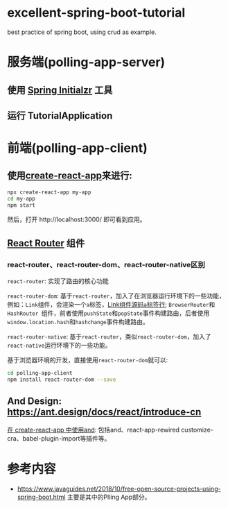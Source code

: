 # excellent-spring-boot-tutorial
best practice of spring boot, using crud as example.

# 服务端(polling-app-server)
## 使用 [Spring Initialzr](https://start.spring.io/) 工具



## 运行 TutorialApplication

# 前端(polling-app-client)
## 使用[create-react-app](https://github.com/facebook/create-react-app)来进行: 

```bash
npx create-react-app my-app
cd my-app
npm start
```

然后，打开 http://localhost:3000/ 即可看到应用。

## [React Router](https://github.com/ReactTraining/react-router) 组件

### react-router、react-router-dom、react-router-native区别

`react-router`: 实现了路由的核心功能

`react-router-dom`: 基于`react-router`，加入了在浏览器运行环境下的一些功能，例如：`Link`组件，会渲染一个`a`标签，[Link组件源码`a`标签行](https://github.com/ReactTraining/react-router/blob/master/packages/react-router-dom/modules/Link.js#L63); `BrowserRouter`和`HashRouter `组件，前者使用`pushState`和`popState`事件构建路由，后者使用`window.location.hash`和`hashchange`事件构建路由。

`react-router-native`: 基于`react-router`，类似`react-router-dom`，加入了`react-native`运行环境下的一些功能。

基于浏览器环境的开发，直接使用`react-router-dom`就可以:

```bash
cd polling-app-client
npm install react-router-dom --save
```

## And Design: https://ant.design/docs/react/introduce-cn

[在 create-react-app 中使用and](https://ant.design/docs/react/use-with-create-react-app-cn): 包括and、react-app-rewired customize-cra、babel-plugin-import等插件等。


# 参考内容
- https://www.javaguides.net/2018/10/free-open-source-projects-using-spring-boot.html
  主要是其中的Plling App部分。